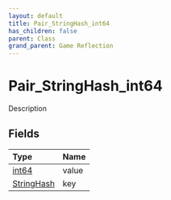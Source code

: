 ```yaml
---
layout: default
title: Pair_StringHash_int64
has_children: false
parent: Class
grand_parent: Game Reflection
---
```

# Pair_StringHash_int64
Description 

## Fields
| Type | Name |
|:-------------|:--------------|
| [int64](/game-reflection/components/int64.md) | value |
| [StringHash](/game-reflection/classes/string_hash.md) | key |
